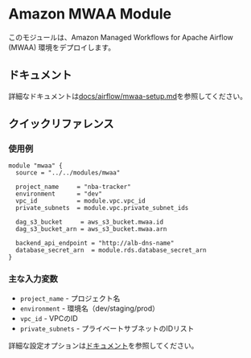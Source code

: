 # Amazon MWAA Module

このモジュールは、Amazon Managed Workflows for Apache Airflow (MWAA) 環境をデプロイします。

## ドキュメント

詳細なドキュメントは[docs/airflow/mwaa-setup.md](/docs/airflow/mwaa-setup.md)を参照してください。

## クイックリファレンス

### 使用例

```hcl
module "mwaa" {
  source = "../../modules/mwaa"
  
  project_name     = "nba-tracker"
  environment      = "dev"
  vpc_id           = module.vpc.vpc_id
  private_subnets  = module.vpc.private_subnet_ids
  
  dag_s3_bucket     = aws_s3_bucket.mwaa.id
  dag_s3_bucket_arn = aws_s3_bucket.mwaa.arn
  
  backend_api_endpoint = "http://alb-dns-name"
  database_secret_arn  = module.rds.database_secret_arn
}
```

### 主な入力変数

- `project_name` - プロジェクト名
- `environment` - 環境名（dev/staging/prod）
- `vpc_id` - VPCのID
- `private_subnets` - プライベートサブネットのIDリスト

詳細な設定オプションは[ドキュメント](/docs/airflow/mwaa-setup.md#terraformmoduleの使用方法)を参照してください。